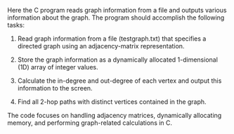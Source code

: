 
Here the C program reads graph information from a file and outputs various information about the graph. The program should accomplish the following tasks:

1. Read graph information from a file (testgraph.txt) that specifies a directed graph using an adjacency-matrix representation.

2. Store the graph information as a dynamically allocated 1-dimensional (1D) array of integer values.

3. Calculate the in-degree and out-degree of each vertex and output this information to the screen.

4. Find all 2-hop paths with distinct vertices contained in the graph.

The code focuses on handling adjacency matrices, dynamically allocating memory, and performing graph-related calculations in C.
